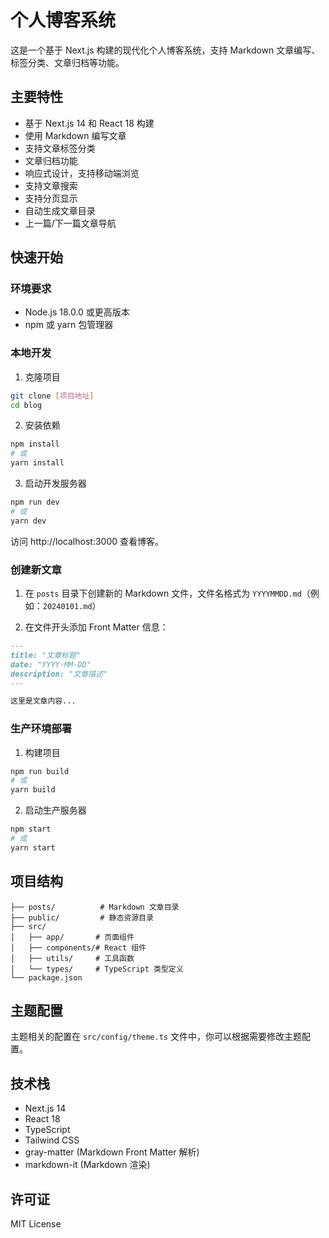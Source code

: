 # 个人博客系统

这是一个基于 Next.js 构建的现代化个人博客系统，支持 Markdown 文章编写、标签分类、文章归档等功能。

## 主要特性

- 基于 Next.js 14 和 React 18 构建
- 使用 Markdown 编写文章
- 支持文章标签分类
- 文章归档功能
- 响应式设计，支持移动端浏览
- 支持文章搜索
- 支持分页显示
- 自动生成文章目录
- 上一篇/下一篇文章导航

## 快速开始

### 环境要求

- Node.js 18.0.0 或更高版本
- npm 或 yarn 包管理器

### 本地开发

1. 克隆项目
```bash
git clone [项目地址]
cd blog
```

2. 安装依赖
```bash
npm install
# 或
yarn install
```

3. 启动开发服务器
```bash
npm run dev
# 或
yarn dev
```

访问 http://localhost:3000 查看博客。

### 创建新文章

1. 在 `posts` 目录下创建新的 Markdown 文件，文件名格式为 `YYYYMMDD.md`（例如：`20240101.md`）

2. 在文件开头添加 Front Matter 信息：
```markdown
---
title: "文章标题"
date: "YYYY-MM-DD"
description: "文章描述"
---

这里是文章内容...
```

### 生产环境部署

1. 构建项目
```bash
npm run build
# 或
yarn build
```

2. 启动生产服务器
```bash
npm start
# 或
yarn start
```

## 项目结构

```
├── posts/          # Markdown 文章目录
├── public/         # 静态资源目录
├── src/
│   ├── app/       # 页面组件
│   ├── components/# React 组件
│   ├── utils/     # 工具函数
│   └── types/     # TypeScript 类型定义
└── package.json
```

## 主题配置

主题相关的配置在 `src/config/theme.ts` 文件中，你可以根据需要修改主题配置。

## 技术栈

- Next.js 14
- React 18
- TypeScript
- Tailwind CSS
- gray-matter (Markdown Front Matter 解析)
- markdown-it (Markdown 渲染)

## 许可证

MIT License
